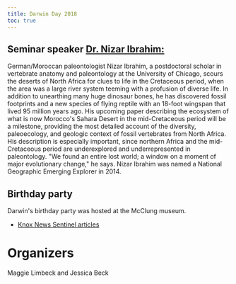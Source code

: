 ```yaml
---
title: Darwin Day 2018
toc: true
---
```



## Seminar speaker [Dr. Nizar Ibrahim:](https://www.nizaribrahim.net/)

German/Moroccan paleontologist Nizar Ibrahim, a postdoctoral scholar in vertebrate anatomy and paleontology at the University of Chicago, scours the deserts of North Africa for clues to life in the Cretaceous period, when the area was a large river system teeming with a profusion of diverse life. In addition to unearthing many huge dinosaur bones, he has discovered fossil footprints and a new species of flying reptile with an 18-foot wingspan that lived 95 million years ago. His upcoming paper describing the ecosystem of what is now Morocco's Sahara Desert in the mid-Cretaceous period will be a milestone, providing the most detailed account of the diversity, paleoecology, and geologic context of fossil vertebrates from North Africa. His description is especially important, since northern Africa and the mid-Cretaceous period are underexplored and underrepresented in paleontology. "We found an entire lost world; a window on a moment of major evolutionary change," he says. Nizar Ibrahim was named a National Geographic Emerging Explorer in 2014.

## Birthday party

Darwin's birthday party was hosted at the McClung museum.

* [Knox News Sentinel articles](https://www.knoxnews.com/story/news/education/2018/02/10/university-tennessee-mcclung-museum-hosts-family-fun-day-celebrate-charles-darwin-birthday-knoxville/326585002/)

# Organizers

Maggie Limbeck and Jessica Beck
